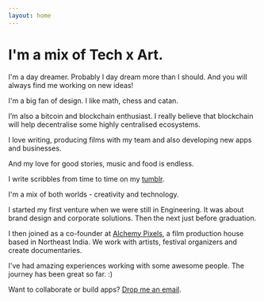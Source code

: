```yaml
---
layout: home
---
```

# I'm a mix of Tech x Art.

I'm a day dreamer. Probably I day dream more than I should. And you will always find me working on new ideas!

I'm a big fan of design. I like math, chess and catan.

I’m also a bitcoin and blockchain enthusiast. I really believe that blockchain will help decentralise some highly centralised ecosystems.

I love writing, producing films with my team and also developing new apps and businesses.

And my love for good stories, music and food is endless. 

I write scribbles from time to time on my [tumblr](http://scribblesbyavi.tumblr.com).

I'm a mix of both worlds - creativity and technology.

I started my first venture when we were still in Engineering. It was about brand design and corporate solutions. Then the next just before graduation.

I then joined as a co-founder at [Alchemy Pixels](http://alchemypixels.com), a film production house based in Northeast India. We work with artists, festival organizers and create documentaries.

I've had amazing experiences working with some awesome people. The journey has been great so far. :)

Want to collaborate or build apps? [Drop me an email](mailto:avi@alchemypixels.com).
